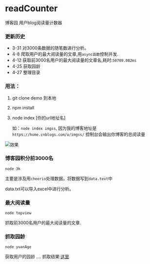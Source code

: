 # readCounter
博客园 用户blog阅读量计数器


### 更新历史

* 3-31 对3000条数据的随笔数进行分析。
* 4-8 爬取用户的最大阅读量的文章,用`async函数`控制并发.
* 4-12 获取前3000名用户的最大阅读量的文章名,耗时:`50709.082ms`
* 4-25 获取园龄
* 4-27 整理目录

### 用法：

1. git clone demo 到本地
2. npm install
3. node index [你的url地址名]

    如：`node index imgss`,
    因为我的博客地址是`https://home.cnblogs.com/u/imgss/`
    控制台会输出你博客的总阅读量
    
![效果](http://images2015.cnblogs.com/blog/1016471/201704/1016471-20170419211236556-1067662246.gif)

### 博客园积分前3000名
```
node 3k
```
主要是涉及用`cheerio`处理数据，将数据写到`data.text`中

data.txt可以导入excel中进行分析。

### 最大阅读量

```(bash)
node topview
```
抓取前3000名用户的最大阅读量的文章.

### 抓取园龄
```
node yuanAge
```
获取用户的园龄
....
抓取结果:[这里](https://imgss.github.io/demo/maxRead/index.html)
